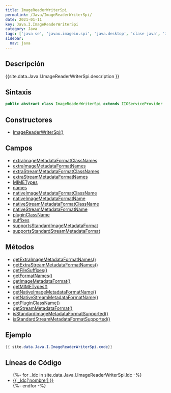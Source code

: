 ```yaml
---
title: ImageReaderWriterSpi
permalink: /Java/ImageReaderWriterSpi/
date: 2021-01-11
key: Java.I.ImageReaderWriterSpi
category: Java
tags: ['java se', 'javax.imageio.spi', 'java.desktop', 'clase java', 'Java 1.0']
sidebar: 
  nav: java
---
```


## Descripción
{{site.data.Java.I.ImageReaderWriterSpi.description }}

## Sintaxis
~~~java
public abstract class ImageReaderWriterSpi extends IIOServiceProvider
~~~

## Constructores
* [ImageReaderWriterSpi()](/Java/ImageReaderWriterSpi/ImageReaderWriterSpi/)

## Campos
* [extraImageMetadataFormatClassNames](/Java/ImageReaderWriterSpi/extraImageMetadataFormatClassNames)
* [extraImageMetadataFormatNames](/Java/ImageReaderWriterSpi/extraImageMetadataFormatNames)
* [extraStreamMetadataFormatClassNames](/Java/ImageReaderWriterSpi/extraStreamMetadataFormatClassNames)
* [extraStreamMetadataFormatNames](/Java/ImageReaderWriterSpi/extraStreamMetadataFormatNames)
* [MIMETypes](/Java/ImageReaderWriterSpi/MIMETypes)
* [names](/Java/ImageReaderWriterSpi/names)
* [nativeImageMetadataFormatClassName](/Java/ImageReaderWriterSpi/nativeImageMetadataFormatClassName)
* [nativeImageMetadataFormatName](/Java/ImageReaderWriterSpi/nativeImageMetadataFormatName)
* [nativeStreamMetadataFormatClassName](/Java/ImageReaderWriterSpi/nativeStreamMetadataFormatClassName)
* [nativeStreamMetadataFormatName](/Java/ImageReaderWriterSpi/nativeStreamMetadataFormatName)
* [pluginClassName](/Java/ImageReaderWriterSpi/pluginClassName)
* [suffixes](/Java/ImageReaderWriterSpi/suffixes)
* [supportsStandardImageMetadataFormat](/Java/ImageReaderWriterSpi/supportsStandardImageMetadataFormat)
* [supportsStandardStreamMetadataFormat](/Java/ImageReaderWriterSpi/supportsStandardStreamMetadataFormat)

## Métodos
* [getExtraImageMetadataFormatNames()](/Java/ImageReaderWriterSpi/getExtraImageMetadataFormatNames)
* [getExtraStreamMetadataFormatNames()](/Java/ImageReaderWriterSpi/getExtraStreamMetadataFormatNames)
* [getFileSuffixes()](/Java/ImageReaderWriterSpi/getFileSuffixes)
* [getFormatNames()](/Java/ImageReaderWriterSpi/getFormatNames)
* [getImageMetadataFormat()](/Java/ImageReaderWriterSpi/getImageMetadataFormat)
* [getMIMETypes()](/Java/ImageReaderWriterSpi/getMIMETypes)
* [getNativeImageMetadataFormatName()](/Java/ImageReaderWriterSpi/getNativeImageMetadataFormatName)
* [getNativeStreamMetadataFormatName()](/Java/ImageReaderWriterSpi/getNativeStreamMetadataFormatName)
* [getPluginClassName()](/Java/ImageReaderWriterSpi/getPluginClassName)
* [getStreamMetadataFormat()](/Java/ImageReaderWriterSpi/getStreamMetadataFormat)
* [isStandardImageMetadataFormatSupported()](/Java/ImageReaderWriterSpi/isStandardImageMetadataFormatSupported)
* [isStandardStreamMetadataFormatSupported()](/Java/ImageReaderWriterSpi/isStandardStreamMetadataFormatSupported)

## Ejemplo
~~~java
{{ site.data.Java.I.ImageReaderWriterSpi.code}}
~~~

## Líneas de Código
<ul>
{%- for _ldc in site.data.Java.I.ImageReaderWriterSpi.ldc -%}
   <li>
       <a href="{{_ldc['url'] }}">{{ _ldc['nombre'] }}</a>
   </li>
{%- endfor -%}
</ul>
